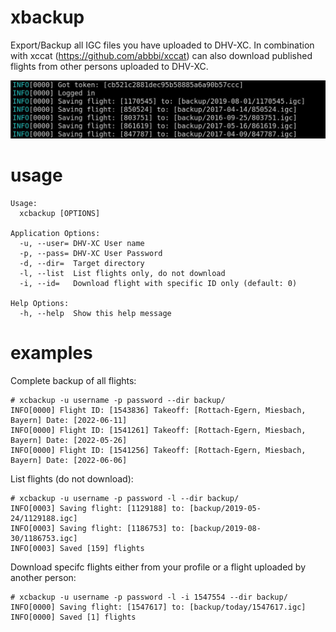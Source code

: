 # xbackup

Export/Backup all IGC files you have uploaded to DHV-XC. In combination
with xccat (https://github.com/abbbi/xccat) can also download published flights
from other persons uploaded to DHV-XC.

![Alt text](screenshot.jpg?raw=true "Screenshot")

# usage
```
Usage:
  xcbackup [OPTIONS]

Application Options:
  -u, --user= DHV-XC User name
  -p, --pass= DHV-XC User Password
  -d, --dir=  Target directory
  -l, --list  List flights only, do not download
  -i, --id=   Download flight with specific ID only (default: 0)

Help Options:
  -h, --help  Show this help message
```

# examples

Complete backup of all flights:

```
# xcbackup -u username -p password --dir backup/
INFO[0000] Flight ID: [1543836] Takeoff: [Rottach-Egern, Miesbach, Bayern] Date: [2022-06-11]
INFO[0000] Flight ID: [1541261] Takeoff: [Rottach-Egern, Miesbach, Bayern] Date: [2022-05-26]
INFO[0000] Flight ID: [1541256] Takeoff: [Rottach-Egern, Miesbach, Bayern] Date: [2022-06-06]
```

List flights (do not download):

```
# xcbackup -u username -p password -l --dir backup/
INFO[0003] Saving flight: [1129188] to: [backup/2019-05-24/1129188.igc]
INFO[0003] Saving flight: [1186753] to: [backup/2019-08-30/1186753.igc]
INFO[0003] Saved [159] flights
```

Download specifc flights either from your profile or a flight
uploaded by another person:

```
# xcbackup -u username -p password -l -i 1547554 --dir backup/
INFO[0000] Saving flight: [1547617] to: [backup/today/1547617.igc] 
INFO[0000] Saved [1] flights
```

